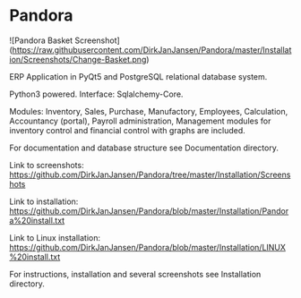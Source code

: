 # Pandora

![Pandora Basket Screenshot] (https://raw.githubusercontent.com/DirkJanJansen/Pandora/master/Installation/Screenshots/Change-Basket.png)

 ERP Application in PyQt5 and PostgreSQL relational database system.
  
 Python3 powered.
 Interface: Sqlalchemy-Core.
 
 Modules: Inventory, Sales, Purchase, Manufactory,
 Employees, Calculation, Accountancy (portal), Payroll administration,
 Management modules for inventory control and financial control with graphs are included.

 For documentation and database structure see Documentation directory.
 
 Link to screenshots: https://github.com/DirkJanJansen/Pandora/tree/master/Installation/Screenshots
 
 Link to installation: https://github.com/DirkJanJansen/Pandora/blob/master/Installation/Pandora%20install.txt
 
 Link to Linux installation: https://github.com/DirkJanJansen/Pandora/blob/master/Installation/LINUX%20install.txt
 
 For instructions, installation and several screenshots see Installation directory.
